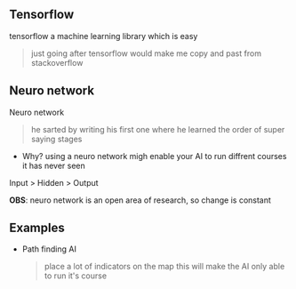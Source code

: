 ## Tensorflow
tensorflow a machine learning library which is easy
> just going after tensorflow would make me copy and past from stackoverflow

## Neuro network
Neuro network
> he sarted by writing his first one
> where he learned the order of super saying stages

* Why? using a neuro network migh enable your AI to run diffrent courses it has never seen

Input > Hidden > Output

**OBS**: neuro network is an open area of research, so change is constant

## Examples
* Path finding AI
  > place a lot of indicators on the map
  > this will make the AI only able to run it's course